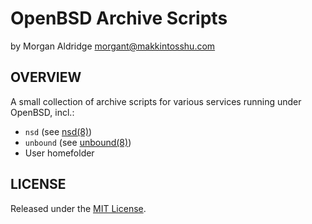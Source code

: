 # OpenBSD Archive Scripts
by Morgan Aldridge <morgant@makkintosshu.com>

## OVERVIEW

A small collection of archive scripts for various services running under OpenBSD, incl.:

* `nsd` (see [nsd(8)](https://man.openbsd.org/nsd.8))
* `unbound` (see [unbound(8)](https://man.openbsd.org/unbound.8))
* User homefolder

## LICENSE

Released under the [MIT License](LICENSE).
